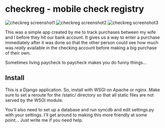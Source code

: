 checkreg - mobile check registry
================================

![checkreg screenshot1](http://deanproxy.com/images/checkreg/screenshot1.png "Home Screen")
![checkreg screenshot2](http://deanproxy.com/images/checkreg/screenshot2.png "Expenses Screen")
![checkreg screenshot3](http://deanproxy.com/images/checkreg/screenshot3.png "Add Screen")

This was a simple app created by me to track purchases between my wife and I
before they hit our bank account.  It gives us a way to enter a purchase
immediately after it was done so that the other person could see how much 
was *really* available in the checking account before making a big purchase
of their own.

Sometimes living paycheck to paycheck makes you do funny things...

Install
-------

This is a Django application. So, install with WSGI on Apache or nginx.  Make sure to set a
reroute for the /static/ directory so that all static files are not served by the WSGI module.

You'll also need to set up a database and run syncdb and edit settings.py with your settings.
I'll get around to making this more friendly at some point...  Just write me if you need help.
